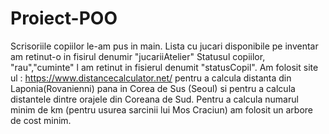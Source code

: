 # Proiect-POO
Scrisoriile copiilor le-am pus in main.
Lista cu jucari disponibile pe inventar am retinut-o in fisirul denumir "jucariiAtelier"
Statusul copiilor, "rau","cuminte" l am retinut in fisierul denumit "statusCopil".
Am folosit site ul :  https://www.distancecalculator.net/ pentru a calcula distanta din Laponia(Rovanienni) pana in Corea de Sus (Seoul) si pentru a calcula distantele dintre orajele din Coreana de Sud.
Pentru a calcula numarul minim de km (pentru usurea sarcinii lui Mos Craciun) am folosit un arbore de cost minim.


